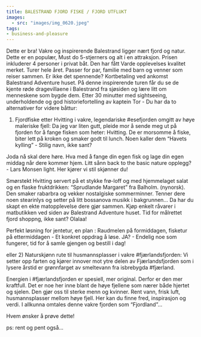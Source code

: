 ```yaml
---
title: BALESTRAND FJORD FISKE / FJORD UTFLUKT
images: 
  - src: "images/img_0620.jpeg"
tags:
- business-and-pleasure
---
```



Dette er bra! Vakre og inspirerende Balestrand ligger nært fjord og natur. Dette er en populær, Must do 5-stjerners og alt i en attraksjon. Prisen inkluderer 4 personer i privat båt. Den har fått Varde opplevelses kvalitet merket. Turer hele året. Passer for par, familie med barn og venner som reiser sammen. Er ikke det spennende? Kortbetaling ved ankomst Balestrand Adventure huset. På denne inspirerende turen får du se de kjente røde dragevillaene i Balestrand fra sjøsiden og lære litt om menneskene som bygde dem. Etter 30 minutter med sightseeing, underholdende og god historiefortelling av kaptein Tor - Du har da to alternativer for videre båttur:

1) Fjordfiske etter Hvitting i vakre, legendariske #esefjorden omgitt av høye maleriske fjell: Da jeg var liten gutt, pleide mor å sende meg ut på fjorden for å fange fisken som heter: Hvitting. De er morsomme å fiske, biter lett på kroken og smaker godt til lunch. Noen kaller dem “Havets kylling” - Stilig navn, ikke sant?

J﻿oda nå skal dere høre. Hva med å fange din egen fisk og lage din egen middag når dere kommer hjem. Litt sånn back to the basic nature opplegg? - Lars Monsen light. Her kjører vi stil skjønner du!

Smørstekt Hvitting servert på et stykke frø-loff og med hjemmelaget salat og en flaske fruktdrikken: “Sprudlande Margaret” fra Balholm. (nynorsk). Den smaker rabarbra og vekker nostalgiske sommerminner. Tenner dere noen stearinlys og setter på litt bossanova musikk i bakgrunnen… Da har du skapt en ekte matopplevelse dere gjør sammen. Kjøp enkelt råvarer i matbutikken ved siden av Balestrand Adventure huset. Tid for målrettet fjord shoppng, ikke sant? Olalaa!

P﻿erfekt løsning for jentetur, en plan : Raudmelen på formiddagen, fisketur på ettermiddagen - Et konkret oppdrag å løse. JA? - Endelig noe som fungerer, tid for å samle gjengen og bestill i dag!

eller 2) Naturskjønn rute til husmannsplasser i vakre #fjærlandsfjorden: Vi setter opp farten og kjører innover mot ytre delen av Fjærlandsfjorden som i lysere årstid er grønnfarget av smeltevann fra isbrebygda #fjærland.

Energien i #fjærlandsfjorden er spesiell, mer original. Derfor er den mer kraftfull. Det er noe her inne blant de høye fjellene som nærer både hjertet og sjelen. Den gjør oss til sterke menn og kvinner. Rent vann, frisk luft, husmannsplasser mellom høye fjell. Her kan du finne fred, inspirasjon og verdi. I allkunna omtales denne vakre fjorden som “Fjordland”…

H﻿vem ønsker å prøve dette!

p﻿s: rent og pent også…
